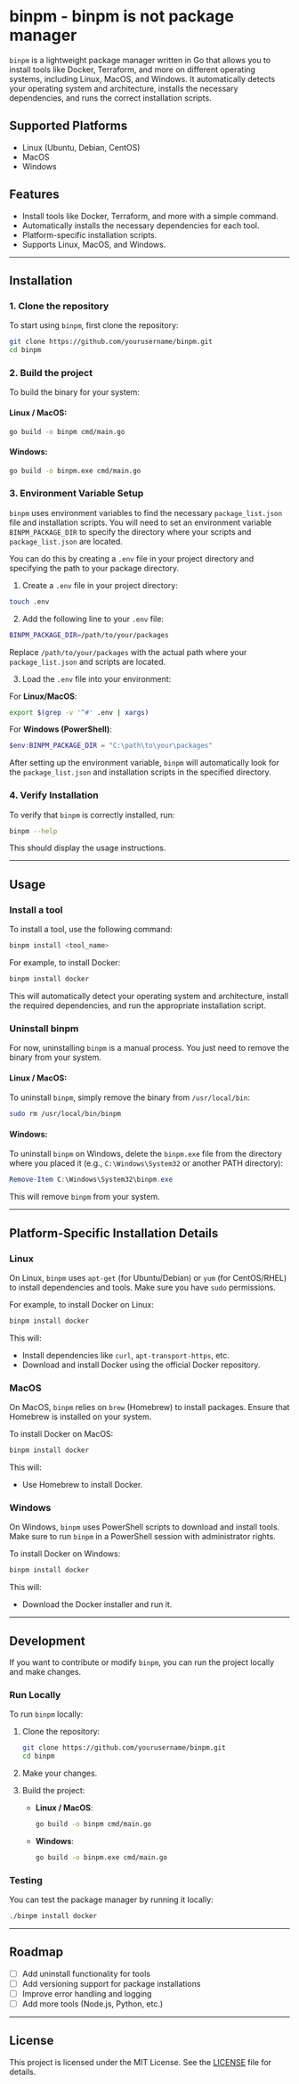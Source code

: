 # binpm - binpm is not package manager

`binpm` is a lightweight package manager written in Go that allows you to install tools like Docker, Terraform, and more on different operating systems, including Linux, MacOS, and Windows. It automatically detects your operating system and architecture, installs the necessary dependencies, and runs the correct installation scripts.

## Supported Platforms
- Linux (Ubuntu, Debian, CentOS)
- MacOS
- Windows

## Features
- Install tools like Docker, Terraform, and more with a simple command.
- Automatically installs the necessary dependencies for each tool.
- Platform-specific installation scripts.
- Supports Linux, MacOS, and Windows.

---

## Installation

### 1. Clone the repository

To start using `binpm`, first clone the repository:

```bash
git clone https://github.com/yourusername/binpm.git
cd binpm
```

### 2. Build the project

To build the binary for your system:

#### Linux / MacOS:

```bash
go build -o binpm cmd/main.go
```

#### Windows:

```bash
go build -o binpm.exe cmd/main.go
```

### 3. Environment Variable Setup

`binpm` uses environment variables to find the necessary `package_list.json` file and installation scripts. You will need to set an environment variable `BINPM_PACKAGE_DIR` to specify the directory where your scripts and `package_list.json` are located.

You can do this by creating a `.env` file in your project directory and specifying the path to your package directory.

1. Create a `.env` file in your project directory:

```bash
touch .env
```

2. Add the following line to your `.env` file:

```bash
BINPM_PACKAGE_DIR=/path/to/your/packages
```

Replace `/path/to/your/packages` with the actual path where your `package_list.json` and scripts are located.

3. Load the `.env` file into your environment:

For **Linux/MacOS**:

```bash
export $(grep -v '^#' .env | xargs)
```

For **Windows (PowerShell)**:

```powershell
$env:BINPM_PACKAGE_DIR = "C:\path\to\your\packages"
```

After setting up the environment variable, `binpm` will automatically look for the `package_list.json` and installation scripts in the specified directory.

### 4. Verify Installation

To verify that `binpm` is correctly installed, run:

```bash
binpm --help
```

This should display the usage instructions.

---

## Usage

### Install a tool

To install a tool, use the following command:

```bash
binpm install <tool_name>
```

For example, to install Docker:

```bash
binpm install docker
```

This will automatically detect your operating system and architecture, install the required dependencies, and run the appropriate installation script.

### Uninstall binpm

For now, uninstalling `binpm` is a manual process. You just need to remove the binary from your system.

#### Linux / MacOS:

To uninstall `binpm`, simply remove the binary from `/usr/local/bin`:

```bash
sudo rm /usr/local/bin/binpm
```

#### Windows:

To uninstall `binpm` on Windows, delete the `binpm.exe` file from the directory where you placed it (e.g., `C:\Windows\System32` or another PATH directory):

```powershell
Remove-Item C:\Windows\System32\binpm.exe
```

This will remove `binpm` from your system.

---

## Platform-Specific Installation Details

### Linux

On Linux, `binpm` uses `apt-get` (for Ubuntu/Debian) or `yum` (for CentOS/RHEL) to install dependencies and tools. Make sure you have `sudo` permissions.

For example, to install Docker on Linux:

```bash
binpm install docker
```

This will:
- Install dependencies like `curl`, `apt-transport-https`, etc.
- Download and install Docker using the official Docker repository.

### MacOS

On MacOS, `binpm` relies on `brew` (Homebrew) to install packages. Ensure that Homebrew is installed on your system.

To install Docker on MacOS:

```bash
binpm install docker
```

This will:
- Use Homebrew to install Docker.

### Windows

On Windows, `binpm` uses PowerShell scripts to download and install tools. Make sure to run `binpm` in a PowerShell session with administrator rights.

To install Docker on Windows:

```bash
binpm install docker
```

This will:
- Download the Docker installer and run it.

---

## Development

If you want to contribute or modify `binpm`, you can run the project locally and make changes.

### Run Locally

To run `binpm` locally:

1. Clone the repository:
   ```bash
   git clone https://github.com/yourusername/binpm.git
   cd binpm
   ```

2. Make your changes.

3. Build the project:
   - **Linux / MacOS**:
     ```bash
     go build -o binpm cmd/main.go
     ```
   - **Windows**:
     ```bash
     go build -o binpm.exe cmd/main.go
     ```

### Testing

You can test the package manager by running it locally:

```bash
./binpm install docker
```

---

## Roadmap

- [ ] Add uninstall functionality for tools
- [ ] Add versioning support for package installations
- [ ] Improve error handling and logging
- [ ] Add more tools (Node.js, Python, etc.)

---

## License

This project is licensed under the MIT License. See the [LICENSE](LICENSE) file for details.